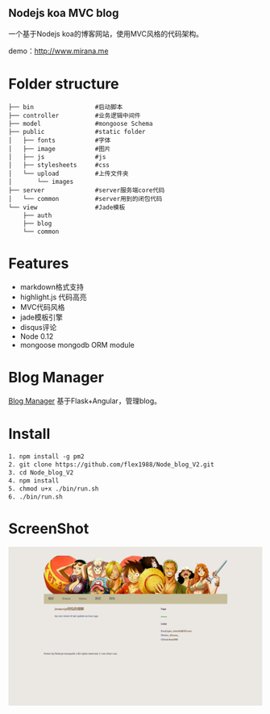Nodejs koa MVC blog
-----

一个基于Nodejs koa的博客网站，使用MVC风格的代码架构。

demo：http://www.mirana.me

Folder structure
=====

```
├── bin                 #启动脚本
├── controller          #业务逻辑中间件
├── model               #mongoose Schema
├── public              #static folder
│   ├── fonts           #字体
│   ├── image           #图片
│   ├── js              #js
│   ├── stylesheets     #css
│   └── upload          #上传文件夹
│       └── images
├── server              #server服务端core代码
│   └── common          #server用到的闭包代码
└── view                #Jade模板
    ├── auth
    ├── blog
    └── common
```
    
Features
=====

* markdown格式支持
* highlight.js 代码高亮
* MVC代码风格
* jade模板引擎
* disqus评论
* Node 0.12 
* mongoose mongodb ORM module

Blog Manager
=====

[Blog Manager](https://github.com/flex1988/blog_manager)
基于Flask+Angular，管理blog。

Install
=====

    1. npm install -g pm2
    2. git clone https://github.com/flex1988/Node_blog_V2.git
    3. cd Node_blog_V2
    4. npm install
    5. chmod u+x ./bin/run.sh
    6. ./bin/run.sh
    
ScreenShot
=====

![img](./public/image/screenshot.png)

